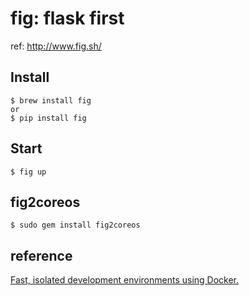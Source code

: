 # fig: flask first

ref: http://www.fig.sh/

## Install

```shell
$ brew install fig
or
$ pip install fig
```


## Start

```shell
$ fig up
```


## fig2coreos

```shell
$ sudo gem install fig2coreos
```

## reference

[Fast, isolated development environments using Docker.](http://www.fig.sh/)
